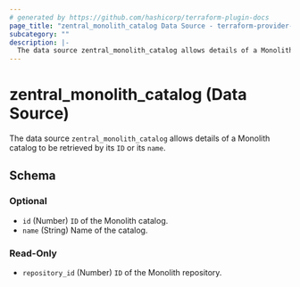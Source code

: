 ```yaml
---
# generated by https://github.com/hashicorp/terraform-plugin-docs
page_title: "zentral_monolith_catalog Data Source - terraform-provider-zentral"
subcategory: ""
description: |-
  The data source zentral_monolith_catalog allows details of a Monolith catalog to be retrieved by its ID or its name.
---
```


# zentral_monolith_catalog (Data Source)

The data source `zentral_monolith_catalog` allows details of a Monolith catalog to be retrieved by its `ID` or its `name`.



<!-- schema generated by tfplugindocs -->
## Schema

### Optional

- `id` (Number) `ID` of the Monolith catalog.
- `name` (String) Name of the catalog.

### Read-Only

- `repository_id` (Number) `ID` of the Monolith repository.
